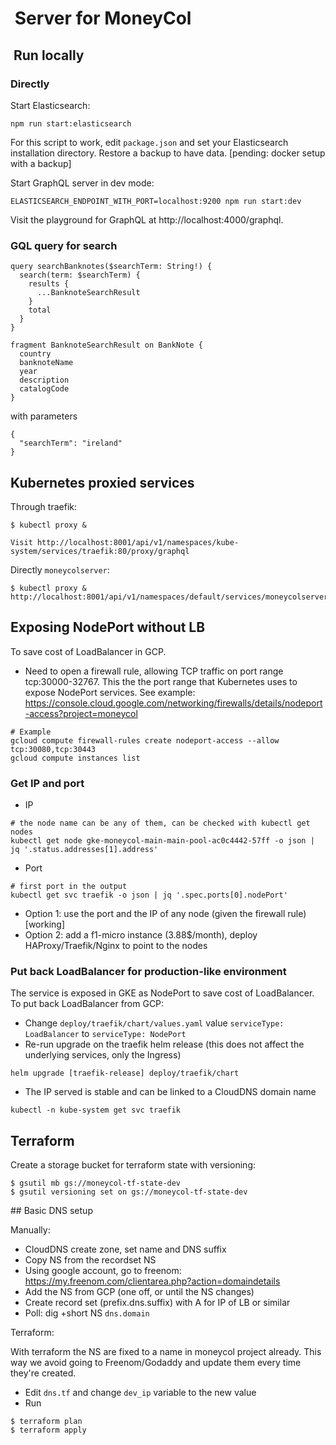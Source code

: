 #  Server for MoneyCol

##  Run locally

### Directly

Start Elasticsearch:

```
npm run start:elasticsearch
```

For this script to work, edit `package.json` and set your Elasticsearch installation directory. Restore a backup to have data. [pending: docker setup with a backup]

Start GraphQL server in dev mode:
```
ELASTICSEARCH_ENDPOINT_WITH_PORT=localhost:9200 npm run start:dev
```

Visit the playground for GraphQL at http://localhost:4000/graphql.

### GQL query for search

```
query searchBanknotes($searchTerm: String!) {
  search(term: $searchTerm) {
    results {
      ...BanknoteSearchResult
    }
    total
  }
}

fragment BanknoteSearchResult on BankNote {
  country
  banknoteName
  year
  description
  catalogCode
}
```

with parameters

```
{
  "searchTerm": "ireland" 
}
```
## Kubernetes proxied services

Through traefik:

```
$ kubectl proxy &

Visit http://localhost:8001/api/v1/namespaces/kube-system/services/traefik:80/proxy/graphql
```

Directly `moneycolserver`:
```
$ kubectl proxy &
http://localhost:8001/api/v1/namespaces/default/services/moneycolserver:80/proxy/graphql
```

## Exposing NodePort without LB

To save cost of LoadBalancer in GCP.

* Need to open a firewall rule, allowing TCP traffic on port range tcp:30000-32767. This the the port range that Kubernetes uses to expose NodePort services. See
 example: https://console.cloud.google.com/networking/firewalls/details/nodeport-access?project=moneycol
 ```
 # Example
 gcloud compute firewall-rules create nodeport-access --allow tcp:30080,tcp:30443
 gcloud compute instances list
 ```

### Get IP and port

* IP
```
# the node name can be any of them, can be checked with kubectl get nodes
kubectl get node gke-moneycol-main-main-pool-ac0c4442-57ff -o json | jq '.status.addresses[1].address'
```

* Port
```
# first port in the output
kubectl get svc traefik -o json | jq '.spec.ports[0].nodePort'
```

- Option 1: use the port and the IP of any node (given the firewall rule) [working]
- Option 2: add a f1-micro instance (3.88$/month), deploy HAProxy/Traefik/Nginx to point to the nodes


### Put back LoadBalancer for production-like environment

The service is exposed in GKE as NodePort to save cost of LoadBalancer. To put back LoadBalancer from GCP:

- Change `deploy/traefik/chart/values.yaml` value `serviceType: LoadBalancer` to `serviceType: NodePort`
- Re-run upgrade on the traefik helm release (this does not affect the underlying services, only the Ingress)
```
helm upgrade [traefik-release] deploy/traefik/chart
```
- The IP served is stable and can be linked to a CloudDNS domain name
```
kubectl -n kube-system get svc traefik
```

## Terraform

Create a storage bucket for terraform state with versioning:

```
$ gsutil mb gs://moneycol-tf-state-dev
$ gsutil versioning set on gs://moneycol-tf-state-dev
```

## Basic DNS setup

Manually:

- CloudDNS create zone, set name and DNS suffix
- Copy NS from the recordset NS
- Using google account, go to freenom: https://my.freenom.com/clientarea.php?action=domaindetails
- Add the NS from GCP (one off, or until the NS changes)
- Create record set (prefix.dns.suffix) with A for IP of LB or similar
- Poll: dig +short NS `dns.domain`

Terraform:

With terraform the NS are fixed to a name in moneycol project already. This way we avoid going to Freenom/Godaddy and update them every time they're created.

- Edit `dns.tf` and change `dev_ip` variable to the new value
- Run
```
$ terraform plan 
$ terraform apply
```